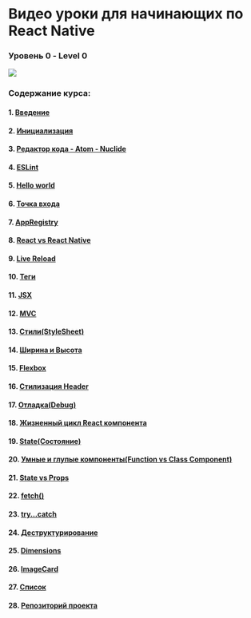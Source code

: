 #  Bидео уроки для начинающих по React Native 
### Уровень 0 - Level 0 

<img src="./init.gif" >

### Содержание курса:

#### 1. [Введение](https://youtu.be/tz_pOxQFcdo)

#### 2. [Инициализация](https://youtu.be/2qqyDTy4HBs)

#### 3. [Редактор кода - Atom - Nuclide](https://youtu.be/IUvoqkFTc-c)

#### 4. [ESLint](https://youtu.be/9M8vC80Qi2o)

#### 5. [Hello world](https://youtu.be/has8w-mzVSM)

#### 6. [Точка входа](https://youtu.be/Iw8tKp0ALkA)

#### 7. [AppRegistry](https://youtu.be/IHThgXE5U1c)

#### 8. [React vs React Native](https://youtu.be/QdJGtUfkvfA)

#### 9. [Live Reload](https://youtu.be/uISgghCjL38)

#### 10. [Теги](https://youtu.be/SZg_jgnc7Xw)

#### 11. [JSX](https://youtu.be/fg_YpbzRHmQ)

#### 12. [MVC](https://youtu.be/PQV4J-pOHPw)

#### 13. [Стили(StyleSheet)](https://youtu.be/vZpjqARPhFA)

#### 14. [Ширина и Высота](https://youtu.be/XehdxK1jkFk)

#### 15. [Flexbox](https://youtu.be/PF1kzcGdN7E)

#### 16. [Стилизация Header](https://youtu.be/dPynUHhrsB0)

#### 17. [Отладка(Debug)](https://youtu.be/7tb8JE0-yb4)

#### 18. [Жизненный цикл React компонента](https://youtu.be/4xjWX3oRQoc)

#### 19. [State(Состояние)](https://youtu.be/4sRGK632S5I)

#### 20. [Умные и глупые компоненты(Function vs Class Component)](https://youtu.be/S2hQ_Tu39jo)

#### 21. [State vs Props](https://youtu.be/vYuHeYxaJQU)

#### 22. [fetch()](https://youtu.be/MHCrQExp3S4)

#### 23. [try...catch](https://youtu.be/fr1TK-sMKww)

#### 24. [Деструктурирование](https://youtu.be/z2cAFj7hfXU)

#### 25. [Dimensions](https://youtu.be/Hjomif085Ec)

#### 26. [ImageCard](https://youtu.be/anVgDcngW8I)

#### 27. [Список](https://youtu.be/EVOJpfQU3zE)

#### 28. [Репозиторий проекта]()
